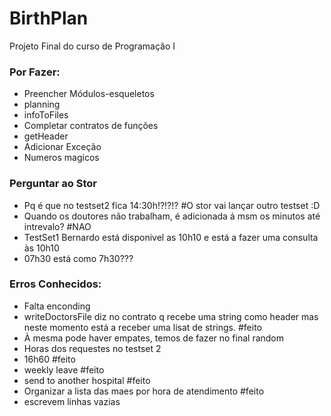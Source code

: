 # BirthPlan
Projeto Final do curso de Programação I

### Por Fazer:

 - Preencher Módulos-esqueletos
 - planning
 - infoToFiles
 - Completar contratos de funções
 - getHeader
 - Adicionar Exceção
 - Numeros magicos

### Perguntar ao Stor

 - Pq é que no testset2 fica 14:30h!?!?!? #O stor vai lançar outro testset :D 
 - Quando os doutores não trabalham, é adicionada á msm os minutos até intrevalo? #NAO
 - TestSet1 Bernardo está disponivel as 10h10 e está a fazer uma consulta às 10h10
 - 07h30 está como 7h30??? 

### Erros Conhecidos:

 - Falta enconding
 - writeDoctorsFile diz no contrato q recebe uma string como header mas neste momento está a receber uma lisat de strings. #feito
 - À mesma pode haver empates, temos de fazer no final random
 - Horas dos requestes no testset 2  
 - 16h60 #feito
 - weekly leave #feito
 - send to another hospital #feito
 - Organizar a lista das maes por hora de atendimento #feito
 - escrevem linhas vazias
 